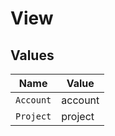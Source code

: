 # View


## Values

| Name      | Value     |
| --------- | --------- |
| `Account` | account   |
| `Project` | project   |